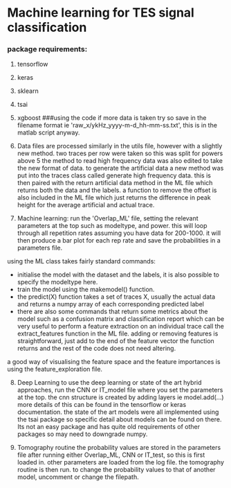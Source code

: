 # Machine learning for TES signal classification
### package requirements:
1. tensorflow
2. keras
3. sklearn
4. tsai
5. xgboost
###using the code
if more data is taken try so save in the filename format ie 'raw_x/ykHz_yyyy-m-d_hh-mm-ss.txt', this is in the matlab script anyway.

6. Data files are processed similarly in the utils file, however with a slightly new method. two traces per row were taken so this was split for powers above 5
the method to read high frequency data was also edited to take the new format of data. to generate the artificial data a new method was put into the traces class
called generate high frequency data. this is then paired with the return artificial data method in the ML file which returns both the data and the labels. a function
to remove the offset is also included in the ML file which just returns the difference in peak height for the average artificial and actual trace.
7. Machine learning:
run the 'Overlap_ML' file, setting the relevant parameters at the top such as modeltype, and power. this will loop through all repetition rates
assuming you have data for 200-1000. it will then produce a bar plot for each rep rate and save the probabilities in a parameters file.

using the ML class takes fairly standard commands:
- initialise the model with the dataset and the labels, it is also possible to specify the modeltype here.
- train the model using the makemodel() function.
- the predict(X) function takes a set of traces X, usually the actual data and returns a numpy array of each corresponding predicted label
- there are also some commands that return some metrics about the model such as a confusion matrix and classification report which can be very useful
to perform a feature extraction on an individual trace call the extract_features function in the ML file. adding or removing features is straightforward, just add to the end
of the feature vector the function returns and the rest of the code does not need altering.

a good way of visualising the feature space and the feature importances is using the feature_exploration file.

8. Deep Learning
to use the deep learning or state of the art hybrid approaches, run the CNN or IT_model file where you set the parameters at the top.
the cnn structure is created by adding layers ie model.add(...) more details of this can be found in the tensorflow or keras documentation.
the state of the art models were all implemented using the tsai package so specific detail about models can be found on there. Its not an easy
package and has quite old requirements of other packages so may need to downgrade numpy.

9. Tomography routine
the probability values are stored in the parameters file after running either Overlap_ML, CNN or IT_test, so this is first loaded in. other parameters are loaded
from the log file. the tomography routine is then run. to change the probability values to that of another model, uncomment or change the filepath. 



